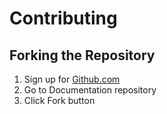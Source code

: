 # Contributing

## Forking the Repository  

1. Sign up for [Github.com](https://www.github.com)
2. Go to Documentation repository 
3. Click Fork button


